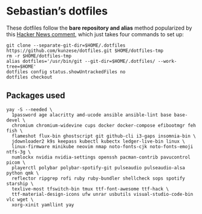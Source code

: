 # Sebastian’s dotfiles

These dotfiles follow the **bare repository and alias** method popularized by
this [Hacker News comment](https://news.ycombinator.com/item?id=11070797),
which just takes four commands to set up:

```shell
git clone --separate-git-dir=$HOME/.dotfiles https://github.com/kunzese/dotfiles.git $HOME/dotfiles-tmp
rm -r $HOME/dotfiles-tmp
alias dotfiles='/usr/bin/git --git-dir=$HOME/.dotfiles/ --work-tree=$HOME'
dotfiles config status.showUntrackedFiles no
dotfiles checkout
```

## Packages used

```shell
yay -S --needed \
  1password age alacritty amd-ucode ansible ansible-lint base base-devel \
  chromium chromium-widevine cups docker docker-compose efibootmgr feh fish \
  flameshot flux-bin ghostscript git github-cli i3-gaps insomnia-bin \
  jdownloader2 k9s keepass kubectl kubectx ledger-live-bin linux \
  linux-firmware minikube neovim nmap noto-fonts-cjk noto-fonts-emoji ntfs-3g \
  numlockx nvidia nvidia-settings openssh pacman-contrib pavucontrol picom \
  playerctl polybar polybar-spotify-git pulseaudio pulseaudio-alsa python qmk \
  reflector ripgrep rofi ruby ruby-bundler shellcheck sops spotify starship \
  texlive-most tfswitch-bin tmux ttf-font-awesome ttf-hack \
  ttf-material-design-icons ufw unrar usbutils visual-studio-code-bin vlc wget \
  xorg-xinit yamllint yay
```
